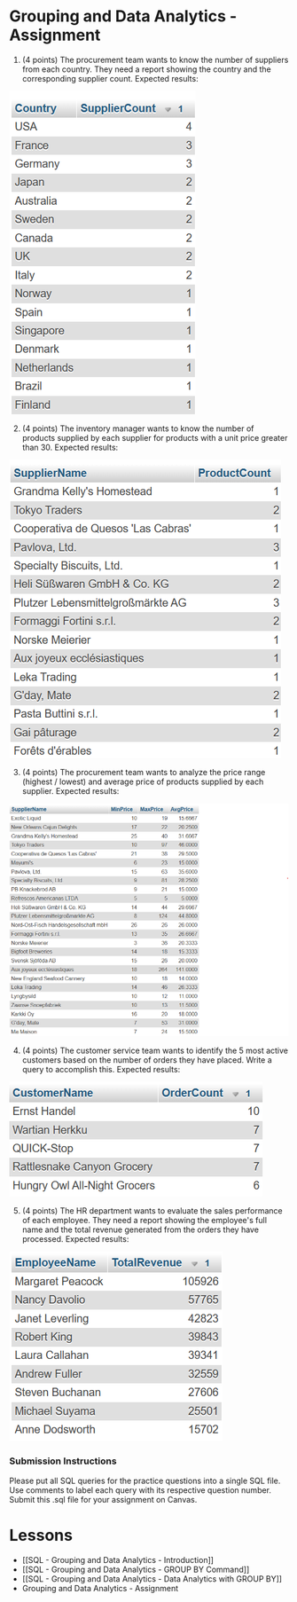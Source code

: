 
# Grouping and Data Analytics - Assignment


1. (4 points) The procurement team wants to know the number of suppliers from each country. They need a report showing the country and the corresponding supplier count. Expected results:

<img src="https://raw.githubusercontent.com/kellerflint/Class-Intro-SQL/hugo/content/Images/GB1.png">

2. (4 points) The inventory manager wants to know the number of products supplied by each supplier for products with a unit price greater than 30. Expected results:

<img src="https://raw.githubusercontent.com/kellerflint/Class-Intro-SQL/hugo/content/Images/GB2.png">

3. (4 points) The procurement team wants to analyze the price range (highest / lowest) and average price of products supplied by each supplier. Expected results:

<img src="https://raw.githubusercontent.com/kellerflint/Class-Intro-SQL/hugo/content/Images/GB3.png">

4. (4 points) The customer service team wants to identify the 5 most active customers based on the number of orders they have placed. Write a query to accomplish this. Expected results:

<img src="https://raw.githubusercontent.com/kellerflint/Class-Intro-SQL/hugo/content/Images/GB4.png">

5. (4 points) The HR department wants to evaluate the sales performance of each employee. They need a report showing the employee's full name and the total revenue generated from the orders they have processed. Expected results:

<img src="https://raw.githubusercontent.com/kellerflint/Class-Intro-SQL/hugo/content/Images/GB5.png">

### Submission Instructions

Please put all SQL queries for the practice questions into a single SQL file. Use comments to label each query with its respective question number. Submit this .sql file for your assignment on Canvas.

# Lessons
- [[SQL - Grouping and Data Analytics - Introduction]]
- [[SQL - Grouping and Data Analytics - GROUP BY Command]]
- [[SQL - Grouping and Data Analytics - Data Analytics with GROUP BY]]
- Grouping and Data Analytics - Assignment